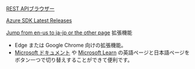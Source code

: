 [REST APIブラウザー](https://docs.microsoft.com/ja-jp/rest/api/)

[Azure SDK Latest Releases](https://azure.github.io/azure-sdk/)

[Jump from en-us to ja-jp or the other page](https://microsoftedge.microsoft.com/addons/detail/jump-from-enus-to-jajp-/akjjgiefpfhfdncdnngfdhoaibhjpkgo) 拡張機能

- Edge または Google Chrome 向けの拡張機能。
- [Microsoft ドキュメント](https://docs.microsoft.com/ja-jp/) や [Microsoft Learn](https://docs.microsoft.com/ja-jp/learn/) の英語ページと日本語ページをボタン一つで切り替えすることができて便利です。


